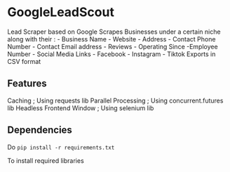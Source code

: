 # GoogleLeadScout
Lead Scraper based on Google
Scrapes Businesses under a certain niche along with their :
    - Business Name
    - Website
    - Address
    - Contact Phone Number
    - Contact Email address 
    - Reviews
    - Operating Since
    -Employee Number
    - Social Media Links
        - Facebook
        - Instagram
        - Tiktok
Exports in CSV format 
 ## Features
Caching ; Using requests lib
Parallel Processing ; Using concurrent.futures lib
Headless Frontend Window ; Using selenium lib

## Dependencies
Do 
`pip install -r requirements.txt`

To install required libraries


